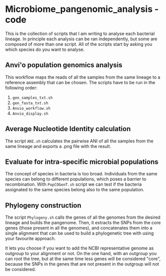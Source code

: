 # Microbiome_pangenomic_analysis - code

This is the collection of scripts that I am writing to analyse each bacterial lineage. In principle each analysis can be ran independently, but some are composed of more than one script. All of the scripts start by asking you which species do you want to analyse.

## Anvi'o population genomics analysis

This workflow maps the reads of all the samples from the same lineage to a reference assembly that can be chosen. The scripts have to be run in the following order:

1. `gen_samples_txt.sh`
2. `gen_fasta_txt.sh`
3. `Anvio_workflow.sh`
4. `Anvio_display.sh`

## Average Nucleotide Identity calculation

The script `ANI.sh` calculates the pairwise ANI of all the samples from the same lineage and exports a .png file with the result.

## Evaluate for intra-specific microbial populations

The concept of species in bacteria is too broad. Individuals from the same species can belong to different populations, which poses a barrier to recombination. With `PopCOGenT.sh` script we can test if the bacteria assignated to the same species belong also to the same population.

## Phylogeny construction

The script `Phylogeny.sh` calls the genes of all the genomes from the desired lineage and builds the pangenome. Then, it extracts the SNPs from the core genes (those present in all the genomes), and concatenates them into a single alignment that can be used to build a phylogenetic tree with using your favourite approach.

It lets you choose if you want to add the NCBI representative genome as outgroup to your alignment or not. On the one hand, with an outgroup you can root the tree, but at the same time less genes will be considered "core", because the SNPs in the genes that are not present in the outgroup will not be considered.
